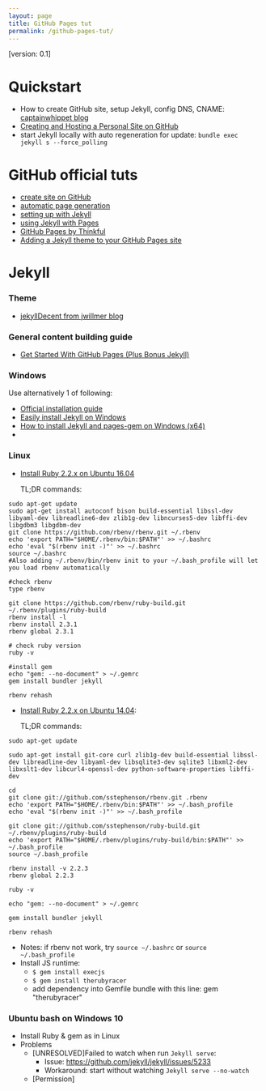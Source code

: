 ```yaml
---
layout: page
title: GitHub Pages tut
permalink: /github-pages-tut/
---
```

[version: 0.1]

# Quickstart

- How to create GitHub site, setup Jekyll, config DNS, CNAME: [captainwhippet blog](http://captainwhippet.com/blog/2014/05/11/blog-setup-details.html)
- [Creating and Hosting a Personal Site on GitHub](http://jmcglone.com/guides/github-pages/)
- start Jekyll locally with auto regeneration for update: 
	`bundle exec jekyll s --force_polling`

# GitHub official tuts

- [create site on GitHub](pages.github.com)
- [automatic page generation](https://help.github.com/articles/creating-pages-with-the-automatic-generator)
- [setting up with Jekyll](https://help.github.com/articles/setting-up-your-github-pages-site-locally-with-jekyll/)
- [using Jekyll with Pages](https://help.github.com/articles/using-jekyll-with-pages)
- [GitHub Pages by Thinkful ](https://www.thinkful.com/learn/a-guide-to-using-github-pages/)
- [Adding a Jekyll theme to your GitHub Pages site](https://help.github.com/articles/adding-a-jekyll-theme-to-your-github-pages-site/)

# Jekyll

### Theme

- [jekyllDecent from jwillmer blog](http://jwillmer.github.io/jekyllDecent/)

### General content building guide

- [Get Started With GitHub Pages (Plus Bonus Jekyll)](https://24ways.org/2013/get-started-with-github-pages/)

### Windows

Use alternatively 1 of following:
- [Official installation guide](http://jekyllrb.com/docs/windows/#installation)
- [Easily install Jekyll on Windows ](https://davidburela.wordpress.com/2015/11/28/easily-install-jekyll-on-windows-with-3-command-prompt-entries-and-chocolatey/)
- [How to install Jekyll and pages-gem on Windows (x64)](http://jwillmer.de/blog/tutorial/how-to-install-jekyll-and-pages-gem-on-windows-10-x46)
-

### Linux
- [Install Ruby 2.2.x on Ubuntu 16.04](https://www.digitalocean.com/community/tutorials/how-to-install-ruby-on-rails-with-rbenv-on-ubuntu-16-04)
	
	TL;DR commands:
	
```
sudo apt-get update
sudo apt-get install autoconf bison build-essential libssl-dev libyaml-dev libreadline6-dev zlib1g-dev libncurses5-dev libffi-dev libgdbm3 libgdbm-dev
git clone https://github.com/rbenv/rbenv.git ~/.rbenv
echo 'export PATH="$HOME/.rbenv/bin:$PATH"' >> ~/.bashrc
echo 'eval "$(rbenv init -)"' >> ~/.bashrc
source ~/.bashrc
#Also adding ~/.rbenv/bin/rbenv init to your ~/.bash_profile will let you load rbenv automatically

#check rbenv
type rbenv

git clone https://github.com/rbenv/ruby-build.git ~/.rbenv/plugins/ruby-build
rbenv install -l
rbenv install 2.3.1
rbenv global 2.3.1

# check ruby version
ruby -v

#install gem
echo "gem: --no-document" > ~/.gemrc
gem install bundler jekyll

rbenv rehash
```

- [Install Ruby 2.2.x on Ubuntu 14.04](https://www.digitalocean.com/community/tutorials/how-to-install-ruby-on-rails-with-rbenv-on-ubuntu-14-04):
	
	TL;DR commands:
	
```
sudo apt-get update

sudo apt-get install git-core curl zlib1g-dev build-essential libssl-dev libreadline-dev libyaml-dev libsqlite3-dev sqlite3 libxml2-dev libxslt1-dev libcurl4-openssl-dev python-software-properties libffi-dev

cd
git clone git://github.com/sstephenson/rbenv.git .rbenv
echo 'export PATH="$HOME/.rbenv/bin:$PATH"' >> ~/.bash_profile
echo 'eval "$(rbenv init -)"' >> ~/.bash_profile

git clone git://github.com/sstephenson/ruby-build.git ~/.rbenv/plugins/ruby-build
echo 'export PATH="$HOME/.rbenv/plugins/ruby-build/bin:$PATH"' >> ~/.bash_profile
source ~/.bash_profile

rbenv install -v 2.2.3
rbenv global 2.2.3

ruby -v

echo "gem: --no-document" > ~/.gemrc

gem install bundler jekyll

rbenv rehash
```

- Notes: if rbenv not work, try `source ~/.bashrc` or `source ~/.bash_profile`
- Install JS runtime:
	- `$ gem install execjs`
	- `$ gem install therubyracer`
	- add dependency into Gemfile bundle with this line: gem "therubyracer"

### Ubuntu bash on Windows 10
- Install Ruby & gem as in Linux
- Problems
	- [UNRESOLVED]Failed to watch when run `Jekyll serve`:
		- Issue: https://github.com/jekyll/jekyll/issues/5233
		- Workaround: start without watching `Jekyll serve --no-watch`
	- [Permission]


